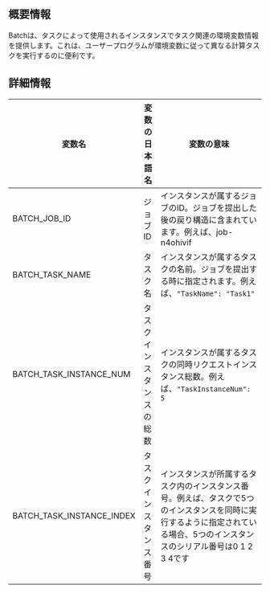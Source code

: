 ## 概要情報

Batchは、タスクによって使用されるインスタンスでタスク関連の環境変数情報を提供します。これは、ユーザープログラムが環境変数に従って異なる計算タスクを実行するのに便利です。

## 詳細情報

| 変数名 | 変数の日本語名 | 変数の意味 |
|---------|---------|---------|
| BATCH_JOB_ID | ジョブ ID | インスタンスが属するジョブのID。ジョブを提出した後の戻り構造に含まれています。例えば、job-n4ohivif |
| BATCH_TASK_NAME | タスク名 | インスタンスが属するタスクの名前。ジョブを提出する時に指定されます。例えば、`"TaskName": "Task1"` |
| BATCH_TASK_INSTANCE_NUM | タスクインスタンスの総数 | インスタンスが属するタスクの同時リクエストインスタンス総数。例えば、`"TaskInstanceNum": 5` |
| BATCH_TASK_INSTANCE_INDEX | タスクインスタンス番号 | インスタンスが所属するタスク内のインスタンス番号。例えば、タスクで5つのインスタンスを同時に実行するように指定されている場合、5つのインスタンスのシリアル番号は0 1 2 3 4です |



